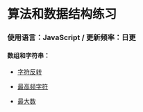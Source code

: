 # 算法和数据结构练习

### 使用语言：JavaScript / 更新频率：日更

#### 数组和字符串：

- [字符反转](./answers/reverseString/)

- [最高频字符](./answers/maxChar/)

- [最大数](./answers/maxInt/)
